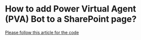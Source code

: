 # How to add Power Virtual Agent (PVA) Bot to a SharePoint page?
[Please follow this article for the code](https://pankajsurti.com/2022/02/03/how-to-add-power-virtual-agent-pva-bot-to-a-sharepoint-page/)
